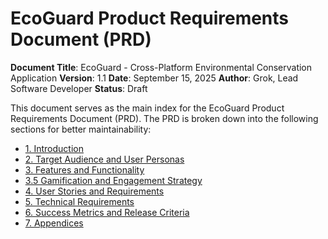 # EcoGuard Product Requirements Document (PRD)

**Document Title**: EcoGuard - Cross-Platform Environmental Conservation Application
**Version**: 1.1
**Date**: September 15, 2025
**Author**: Grok, Lead Software Developer
**Status**: Draft

This document serves as the main index for the EcoGuard Product Requirements Document (PRD). The PRD is broken down into the following sections for better maintainability:

- [1. Introduction](./prd/00-introduction.md)
- [2. Target Audience and User Personas](./prd/01-target-audience.md)
- [3. Features and Functionality](./prd/02-features-and-functionality.md)
- [3.5 Gamification and Engagement Strategy](./prd/03-gamification.md)
- [4. User Stories and Requirements](./prd/04-user-stories.md)
- [5. Technical Requirements](./prd/05-technical-requirements.md)
- [6. Success Metrics and Release Criteria](./prd/06-success-metrics.md)
- [7. Appendices](./prd/07-appendices.md)